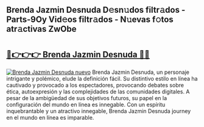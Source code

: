 ## Brenda Jazmin Desnuda D𝚎sn𝚞dos filtr𝚊dos - Parts-9Oy Vid𝚎os filtr𝚊dos - N𝚞evas f𝚘tos atr𝚊ctivas ZwObe

# <h2><a href="http://mb3pc1i.tromn.icu/?c=Brenda+Jazmin+Desnuda">🔗👉👉👉 Brenda Jazmin Desnuda 🔗🔗</a></h2>

[![Brenda Jazmin Desnuda nuevo](https://i.imgur.com/pEAQMta.gif)](http://mb3pc1i.tromn.icu/?c=Brenda+Jazmin+Desnuda)
Brenda Jazmin Desnuda, un personaje intrigante y polémico, elude la definición fácil. Su distintivo estilo en línea ha cautivado y provocado a los espectadores, provocando debates sobre ética, autoexpresión y las complejidades de las comunidades digitales. A pesar de la ambigüedad de sus objetivos futuros, su papel en la configuración del mundo en línea es innegable. Con un espíritu inquebrantable y un atractivo innegable, Brenda Jazmin Desnuda journey en el mundo en línea es imparable.
